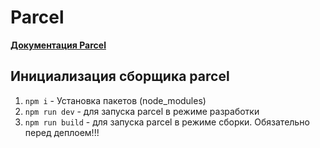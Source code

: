 Parcel
===============================

**[Документация Parcel](https://parceljs.org/getting_started.html)**

## Инициализация сборщика parcel

1. `npm i` - Установка пакетов (node_modules)
2. `npm run dev` - для запуска parcel в режиме разработки
3. `npm run build` - для запуска parcel в режиме сборки. Обязательно перед деплоем!!!
